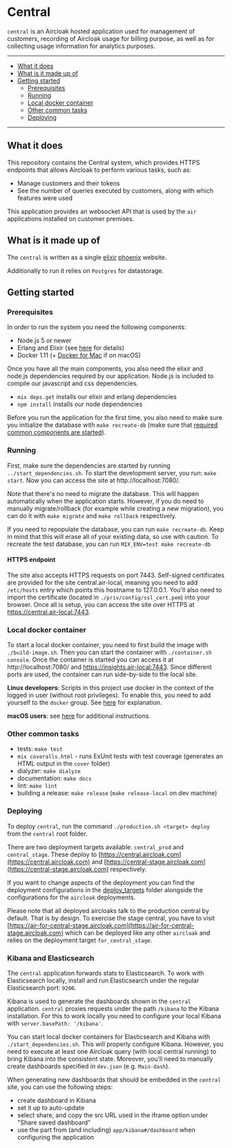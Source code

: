 # Central

`central` is an Aircloak hosted application used for management of customers,
recording of Aircloak usage for billing purpose, as well as for collecting usage
information for analytics purposes.


----------------------

- [What it does](#what-it-does)
- [What is it made up of](#what-is-it-made-up-of)
- [Getting started](#getting-started)
    - [Prerequisites](#prerequisites)
    - [Running](#running)
    - [Local docker container](#local-docker-container)
    - [Other common tasks](#other-common-tasks)
    - [Deploying](#deploying)

----------------------

## What it does

This repository contains the Central system, which provides HTTPS endpoints that allows Aircloak
to perform various tasks, such as:

- Manage customers and their tokens
- See the number of queries executed by customers, along with which features were used

This application provides an websocket API that is used by the `air` applications installed
on customer premises.


## What is it made up of

The `central` is written as a single [elixir](elixir-lang.org/) [phoenix](www.phoenixframework.org) website.

Additionally to run it relies on `Postgres` for datastorage.


## Getting started

### Prerequisites

In order to run the system you need the following components:

- Node.js 5 or newer
- Erlang and Elixir (see [here](../README.md#prerequisites) for details)
- Docker 1.11 (+ [Docker for Mac](https://docs.docker.com/docker-for-mac/) if on macOS)

Once you have all the main components, you also need the elixir and node.js dependencies required by our
application. Node.js is included to compile our javascript and css dependencies.

- `mix deps.get` installs our elixir and erlang dependencies
- `npm install` installs our node dependencies

Before you run the application for the first time, you also need to make sure you initialize the database
with `make recreate-db`
(make sure that [required common components are started](../README.md#starting-the-required-components)).


### Running

First, make sure the dependencies are started by running `../start_dependencies.sh`.
To start the development server, you run: `make start`.
Now you can access the site at http://localhost:7080/.

Note that there's no need to migrate the database. This will happen automatically when the application starts.
However, if you do need to manually migrate/rollback (for example while creating a new migration), you can do
it with `make migrate` and `make rollback` respectively.

If you need to repopulate the database, you can run `make recreate-db`. Keep in mind that this will erase all
of your existing data, so use with caution. To recreate the test database, you can run `MIX_ENV=test make recreate-db`

#### HTTPS endpoint

The site also accepts HTTPS requests on port 7443. Self-signed certificates are provided for the site central.air-local, meaning you need to add `/etc/hosts` entry which points this hostname to 127.0.0.1. You'll also need to import the certificate (located in `./priv/config/ssl_cert.pem`) into your browser. Once all is setup, you can access the site over HTTPS at https://central.air-local:7443.

### Local docker container

To start a local docker container, you need to first build the image with `./build-image.sh`. Then you can start the container with `./container.sh console`. Once the container is started you can access it at http://localhost:7080/ and https://insights.air-local:7443. Since different ports are used, the container can run side-by-side to the local site.

__Linux developers__: Scripts in this project use docker in the context of the logged in user (without root
privileges). To enable this, you need to add yourself to the `docker` group. See
[here](http://askubuntu.com/a/477554) for explanation.

__macOS users__: see [here](../macos_docker.md) for additional instructions.

### Other common tasks

- tests: `make test`
- `mix coveralls.html` - runs ExUnit tests with test coverage (generates an HTML output in the `cover` folder)
- dialyzer: `make dialyze`
- documentation: `make docs`
- lint: `make lint`
- building a release: `make release` (`make release-local` on dev machine)

### Deploying

To deploy `central`, run the command `./production.sh <target> deploy` from the `central` root folder.

There are two deployment targets available. `central_prod` and `central_stage`. These deploy to
[https://central.aircloak.com](https://central.aircloak.com) and
[https://central-stage.aircloak.com](https://central-stage.aircloak.com) respectively.

If you want to change aspects of the deployment you can find the deployment configurations in the
[deploy_targets](../deploy_targets) folder alongside the configurations for the `aircloak` deployments.

Please note that all deployed aircloaks talk to the production central by default. That is by design.
To exercise the stage central, you have to visit [https://air-for-central-stage.aircloak.com](https://air-for-central-stage.aircloak.com)
which can be deployed like any other `aircloak` and relies on the deployment target `for_central_stage`.

### Kibana and Elasticsearch

The `central` application forwards stats to Elasticsearch. To work with Elasticsearch locally, install
and run Elasticsearch under the regular Elasticsearch port: `9200`.

Kibana is used to generate the dashboards shown in the `central` application.
`central` proxies requests under the path `/kibana` to the Kibana installation. For this to work locally
you need to configure your local Kibana with `server.basePath: '/kibana'`.

You can start local docker containers for Elasticsearch and Kibana with `./start_dependencies.sh`. This will properly configure Kibana. However, you need to execute at least one Aircloak query (with local central running) to bring Kibana into the consistent state. Moreover, you'll need to manually create dashboards specified in `dev.json` (e.g. `Main-dash`).

When generating new dashboards that should be embedded in the `central` site, you can use the following steps:

- create dashboard in Kibana
- set it up to auto-update
- select share, and copy the src URL used in the iframe option under "Share saved dashboard"
- use the part from (and including) `app/kibana#/dashboard` when configuring the application
